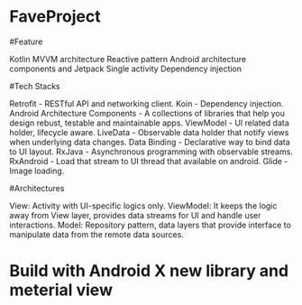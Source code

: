 # FaveProject

#Feature 

Kotlin
MVVM architecture
Reactive pattern
Android architecture components and Jetpack
Single activity
Dependency injection

#Tech Stacks

Retrofit - RESTful API and networking client.
Koin - Dependency injection.
Android Architecture Components - A collections of libraries that help you design rebust, testable and maintainable apps.
ViewModel - UI related data holder, lifecycle aware.
LiveData - Observable data holder that notify views when underlying data changes.
Data Binding - Declarative way to bind data to UI layout.
RxJava - Asynchronous programming with observable streams.
RxAndroid - Load that stream to UI thread that available on android.
Glide - Image loading.

#Architectures

View: Activity with UI-specific logics only.
ViewModel: It keeps the logic away from View layer, provides data streams for UI and handle user interactions.
Model: Repository pattern, data layers that provide interface to manipulate data from the remote data sources.


# Build with Android X new library and meterial view
